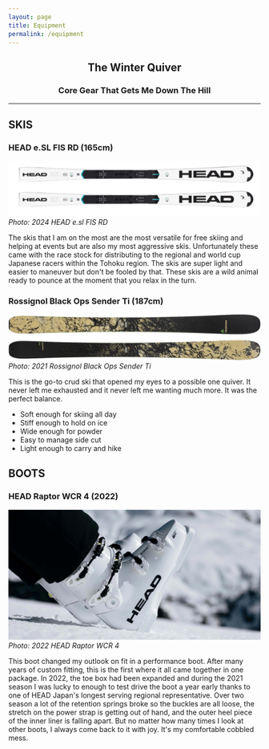 ```yaml
---
layout: page
title: Equipment
permalink: /equipment
---
```


## <center>The Winter Quiver</center>
### <center>Core Gear That Gets Me Down The Hill</center>

***

## SKIS
###  HEAD e.SL FIS RD (165cm)
![Photo of 2024 HEAD e.sl FIS RD 165cm skis](/assets/img/2024-head-wcr-sl.jpeg)
*Photo: 2024 HEAD e.sl FIS RD*

The skis that I am on the most are the most versatile for free skiing and helping at events but are also my most aggressive skis. Unfortunately these came with the race stock for distributing to the regional and world cup Japanese racers within the Tohoku region. The skis are super light and easier to maneuver but don't be fooled by that. These skis are a wild animal ready to pounce at the moment that you relax in the turn.

### Rossignol Black Ops Sender Ti (187cm)
![Photo of Rossignol Black Ops Sender Ti skis](/assets/img/2021-rossignol-blackops-sender-ti.jpeg)
*Photo: 2021 Rossignol Black Ops Sender Ti*

This is the go-to crud ski that opened my eyes to a possible one quiver. It never left me exhausted and it never left me wanting much more. It was the perfect balance.
* Soft enough for skiing all day
* Stiff enough to hold on ice
* Wide enough for powder
* Easy to manage side cut
* Light enough to carry and hike


## BOOTS
### HEAD Raptor WCR 4 (2022)
![Photo of HEAD Raptor WCR 4 Ski boots](/assets/img/head-raptor-ski-boots.jpeg)
*Photo: 2022 HEAD Raptor WCR 4*

This boot changed my outlook on fit in a performance boot. After many years of custom fitting, this is the first where it all came together in one package. In 2022, the toe box had been expanded and during the 2021 season I was lucky to enough to test drive the boot a year early thanks to one of HEAD Japan's longest serving regional representative. Over two season a lot of the retention springs broke so the buckles are all loose, the stretch on the power strap is getting out of hand, and the outer heel piece of the inner liner is falling apart. But no matter how many times I look at other boots, I always come back to it with joy. It's my comfortable cobbled mess.
